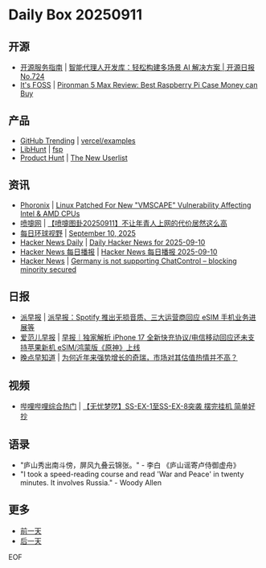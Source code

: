 # Daily Box 20250911

## 开源
- [开源服务指南](https://osguider.com/blog/) | [智能代理人开发库：轻松构建多场景 AI 解决方案 | 开源日报 No.724](https://osguider.com/blog/post/daily/daily-724/)
- [It's FOSS](https://itsfoss.com/) | [Pironman 5 Max Review: Best Raspberry Pi Case Money can Buy](https://itsfoss.com/pironman-5-max-review/)

## 产品
- [GitHub Trending](https://github.com/trending?since=daily) | [vercel/examples](https://github.com/vercel/examples)
- [LibHunt](https://www.libhunt.com/) | [fsp](https://www.libhunt.com/r/Ferki-git-creator/fsp)
- [Product Hunt](https://www.producthunt.com) | [The New Userlist](https://www.producthunt.com/products/userlist)

## 资讯
- [Phoronix](https://www.phoronix.com/) | [Linux Patched For New "VMSCAPE" Vulnerability Affecting Intel & AMD CPUs](https://www.phoronix.com/news/Linux-VMSCAPE)
- [喷嚏网](http://www.dapenti.com/blog/blog.asp?subjectid=70&name=xilei) | [【喷嚏图卦20250911】不让年青人上网的代价居然这么高](http://www.dapenti.com/blog/more.asp?name=xilei&id=188184)
- [每日环球视野](https://idai.ly/) | [September 10, 2025](http://m.idai.ly/se/a193iG?1757462400)
- [Hacker News Daily](https://www.daemonology.net/hn-daily/) | [Daily Hacker News for 2025-09-10](https://www.daemonology.net/hn-daily/2025-09-10.html)
- [Hacker News 每日播报](https://hacker-news.agi.li/) | [Hacker News 每日播报 2025-09-10](https://hacker-news.agi.li/post/2025-09-10)
- [Hacker News](https://news.ycombinator.com/front) | [Germany is not supporting ChatControl – blocking minority secured](https://news.ycombinator.com/item?id=45209366)

## 日报
- [派早报](https://sspai.com/tag/%E6%B4%BE%E6%97%A9%E6%8A%A5) | [派早报：Spotify 推出无损音质、三大运营商回应 eSIM 手机业务进展等](https://sspai.com/post/102430)
- [爱范儿早报](https://www.ifanr.com/category/ifanrnews) | [早报｜独家解析 iPhone 17 全新快充协议/电信移动回应还未支持苹果新机 eSIM/鸿蒙版《原神》上线](https://www.ifanr.com/1637384)
- [晚点早知道](https://www.latepost.com/news/index?proma=3) | [为何近年来强势增长的奇瑞，市场对其估值热情并不高？](https://www.latepost.com/news/dj_detail?id=3158)

## 视频
- [哔哩哔哩综合热门](https://www.bilibili.com/v/popular/all/) | [【无忧梦呓】SS-EX-1至SS-EX-8突袭 摆完挂机 简单好抄](https://b23.tv/BV1hWHeznEdS)

## 语录
- "庐山秀出南斗傍，屏风九叠云锦张。" - 李白 《庐山谣寄卢侍御虚舟》
- "I took a speed-reading course and read 'War and Peace' in twenty minutes. It involves Russia." - Woody Allen

## 更多
- [前一天](daily-box-20250910.md)
- [后一天](daily-box-20250912.md)

EOF